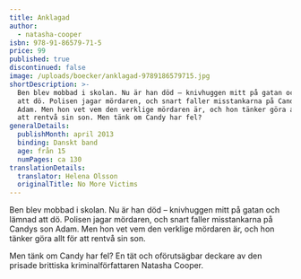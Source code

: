 ```yaml
---
title: Anklagad
author:
  - natasha-cooper
isbn: 978-91-86579-71-5
price: 99
published: true
discontinued: false
image: /uploads/boecker/anklagad-9789186579715.jpg
shortDescription: >-
  Ben blev mobbad i skolan. Nu är han död – knivhuggen mitt på gatan och lämnad
  att dö. Polisen jagar mördaren, och snart faller misstankarna på Candys son
  Adam. Men hon vet vem den verklige mördaren är, och hon tänker göra allt för
  att rentvå sin son. Men tänk om Candy har fel?
generalDetails:
  publishMonth: april 2013
  binding: Danskt band
  age: från 15
  numPages: ca 130
translationDetails:
  translator: Helena Olsson
  originalTitle: No More Victims
---
```


Ben blev mobbad i skolan. Nu är han död – knivhuggen mitt på gatan och lämnad att dö. Polisen jagar mördaren, och snart faller misstankarna på Candys son Adam. Men hon vet vem den verklige mördaren är, och hon tänker göra allt för att rentvå sin son.

Men tänk om Candy har fel? En tät och oförutsägbar deckare av den prisade brittiska kriminalförfattaren Natasha Cooper.
